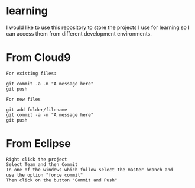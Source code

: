 learning
========

I would like to use this repository to store the projects I use for learning so I can access them from different development environments.

From Cloud9
===========

	For existing files:

	git commit -a -m "A message here"
	git push

	For new files

	git add folder/filename
	git commit -a -m "A message here"
	git push

From Eclipse
============

	Right click the project
	Select Team and then Commit
	In one of the windows which follow select the master branch and
	use the option "force commit"
	Then click on the button "Commit and Push"
